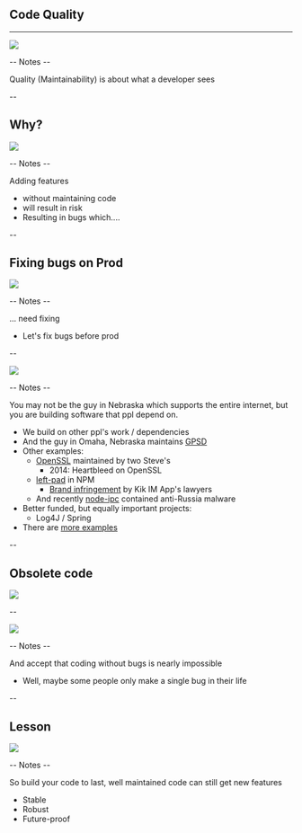 
## Code Quality
<hr />

![](pics/meme/maintainability/technical_debt.png)<!-- .element style="border:none; box-shadow:none; position: fixed; width: 750px; left: 100px; top: 120px;"  -->

-- Notes --

Quality (Maintainability) is about what a developer sees

--

## Why?

![](pics/meme/maintainability/ductape_builds.jpeg)<!-- .element style="border:none; box-shadow:none; position: fixed; width: 540px; right: 40px; top: 10px;"  -->

-- Notes --

Adding features
* without maintaining code
* will result in risk
* Resulting in bugs which....

--

## Fixing bugs on Prod

![](pics/meme/maintainability/fixing_bugs_in_prod.jpeg)<!-- .element style="border:none; box-shadow:none; position: fixed; width: 850px; left: 60px; top: 110px;"  -->

-- Notes --

... need fixing
* Let's fix bugs before prod


--

![](pics/meme/maintainability/dependency_risk.png)<!-- .element style="border:none; box-shadow:none; position: fixed; width: 600px; left: 200px; bottom: 20px;"  -->

-- Notes --


You may not be the guy in Nebraska which supports the entire internet, but you are building software that ppl depend on.
* We build on other ppl's work / dependencies
* And the guy in Omaha, Nebraska maintains [GPSD](https://www.theregister.com/2021/10/19/gpsd_bug_reset/) 
* Other examples:
  * [OpenSSL](https://www.buzzfeed.com/chrisstokelwalker/the-internet-is-being-protected-by-two-guys-named-st) maintained by two Steve's
    * 2014: Heartbleed on OpenSSL
  * [left-pad](https://www.theregister.com/2016/03/23/npm_left_pad_chaos/) in NPM
    * [Brand infringement](https://www.theregister.com/2016/03/23/npm_left_pad_chaos/) by Kik IM App's lawyers
  * And recently [node-ipc](https://portswigger.net/daily-swig/npm-maintainer-targets-russian-users-with-data-wiping-protestware) contained anti-Russia malware
* Better funded, but equally important projects:
  * Log4J / Spring
* There are [more examples](https://www.explainxkcd.com/wiki/index.php/2347:_Dependency)

--

## Obsolete code

![](./pics/meme/maintainability/unused_components.jpg)<!-- .element style="border:none; box-shadow:none; position: fixed; width: 520px; right: 10px; bottom: 60px;"  -->


--

![](pics/meme/maintainability/bug_free.jpeg)<!-- .element class="center-xy" style="border:none; box-shadow:none; position: fixed; width: 750px;"  -->

-- Notes --

And accept that coding without bugs is nearly impossible
* Well, maybe some people only make a single bug in their life 


--

## Lesson

![](pics/meme/maintainability/new_features_legacy_code.jpg)<!-- .element class="center-xy" style="border:none; box-shadow:none; position: fixed; width: 650px;"  -->

-- Notes --

So build your code to last, well maintained code can still get new features
* Stable
* Robust
* Future-proof


